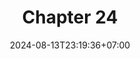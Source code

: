 ---
weight: 4000
title: "Chapter 24"
description: "Chain of Responsibility"
icon: "article"
date: "2024-08-13T23:19:36+07:00"
lastmod: "2024-08-13T23:19:36+07:00"
draft: false
toc: true
---